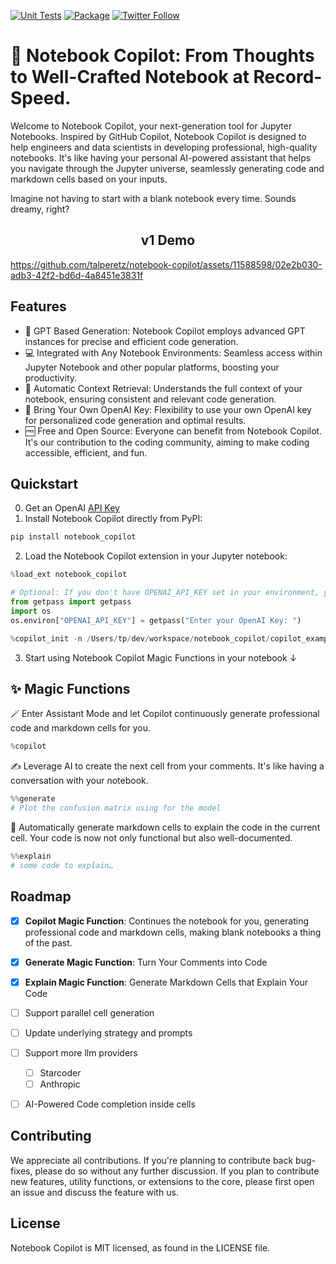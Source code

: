 [![Unit Tests](https://img.shields.io/github/actions/workflow/status/talperetz/notebook-copilot/copilot-test.yml?label=unit%20tests)](https://github.com/talperetz/notebook-copilot/actions/workflows/copilot-test.yml)
[![Package](https://img.shields.io/pypi/v/notebook_copilot?label=pypi)](https://pypi.org/project/notebook-copilot/)
[![Twitter Follow](https://img.shields.io/twitter/follow/AIAndHumans?style=social)](https://twitter.com/AIAndHumans)


# 🚀 Notebook Copilot: From Thoughts to Well-Crafted Notebook at Record-Speed. 

Welcome to Notebook Copilot, your next-generation tool for Jupyter Notebooks. Inspired by GitHub Copilot, Notebook
Copilot is designed to help engineers and data scientists in developing professional, high-quality notebooks. It's like
having your personal AI-powered assistant that helps you navigate through the Jupyter universe, seamlessly
generating code and markdown cells based on your inputs.

Imagine not having to start with a blank notebook every time. Sounds dreamy, right?

<h2 align="center"> v1 Demo </h2>


https://github.com/talperetz/notebook-copilot/assets/11588598/02e2b030-adb3-42f2-bd6d-4a8451e3831f


## Features

- 🚀 GPT Based Generation: Notebook Copilot employs advanced GPT instances for precise and efficient code generation.
- 💻 Integrated with Any Notebook Environments: Seamless access within Jupyter Notebook and other popular platforms, boosting your productivity.
- 🧩 Automatic Context Retrieval: Understands the full context of your notebook, ensuring consistent and relevant code generation.
- 🔑 Bring Your Own OpenAI Key: Flexibility to use your own OpenAI key for personalized code generation and optimal results.
- 🆓 Free and Open Source: Everyone can benefit from Notebook Copilot. It's our contribution to the coding community, aiming to make coding accessible, efficient, and fun.


## Quickstart
0. Get an OpenAI [API Key](https://platform.openai.com/account/api-keys)
1. Install Notebook Copilot directly from PyPI:

```bash
pip install notebook_copilot
```

2. Load the Notebook Copilot extension in your Jupyter notebook:

```python
%load_ext notebook_copilot

# Optional: If you don't have OPENAI_API_KEY set in your environment, you can set it here
from getpass import getpass
import os
os.environ["OPENAI_API_KEY"] = getpass("Enter your OpenAI Key: ")

%copilot_init -n /Users/tp/dev/workspace/notebook_copilot/copilot_example_notebook.ipynb # improves copilot performance
```

3. Start using Notebook Copilot Magic Functions in your notebook ↓


## ✨ Magic Functions

🪄 Enter Assistant Mode and let Copilot continuously generate professional code and markdown cells for you.
```python
%copilot
```

✍️ Leverage AI to create the next cell from your comments. It's like having a conversation with your notebook.

```python
%%generate 
# Plot the confusion matrix using for the model
```

📘 Automatically generate markdown cells to explain the code in the current cell. Your code is now not only functional but also well-documented.
```python
%%explain
# some code to explain…
```

## Roadmap

- [x] **Copilot Magic Function**: Continues the notebook for you, generating professional code and markdown cells, making
  blank notebooks a thing of the past.
- [x] **Generate Magic Function**: Turn Your Comments into Code
- [x] **Explain Magic Function**: Generate Markdown Cells that Explain Your Code
- [ ] Support parallel cell generation
- [ ] Update underlying strategy and prompts
- [ ] Support more llm providers
  - [ ] Starcoder
  - [ ] Anthropic
- [ ] AI-Powered Code completion inside cells
    

## Contributing
We appreciate all contributions. If you're planning to contribute back bug-fixes, please do so without any further discussion. If you plan to contribute new features, utility functions, or extensions to the core, please first open an issue and discuss the feature with us.

## License
Notebook Copilot is MIT licensed, as found in the LICENSE file.
